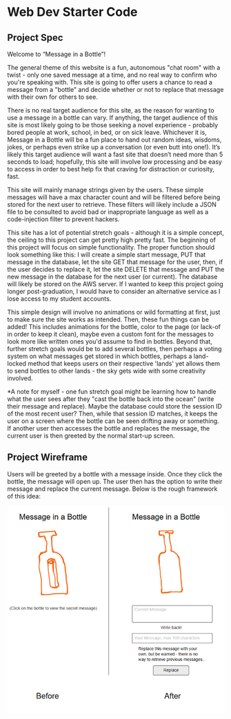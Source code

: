 # Web Dev Starter Code

## Project Spec

Welcome to “Message in a Bottle”! 

The general theme of this website is a fun, autonomous "chat room" with a twist - only one 
saved message at a time, and no real way to confirm who you're speaking with. This site is going to offer users a chance to 
read a message from a "bottle" and decide whether or not to replace that message with their own for others to see. 

There is no real target audience for this site, as the reason for wanting to use a message in a bottle can vary. If anything, 
the target audience of this site is most likely going to be those seeking a novel experience - probably bored people at work, 
school, in bed, or on sick leave. Whichever it is, Message in a Bottle will be a fun place to hand out random ideas, wisdoms, 
jokes, or perhaps even strike up a conversation (or even butt into one!). It’s likely this target audience will want a fast 
site that doesn’t need more than 5 seconds to load; hopefully, this site will involve low processing and be easy to access in 
order to best help fix that craving for distraction or curiosity, fast.

This site will mainly manage strings given by the users. These simple messages will have a max character count and will be 
filtered before being stored for the next user to retrieve. These filters will likely include a JSON file to be consulted to 
avoid bad or inappropriate language as well as a code-injection filter to prevent hackers. 

This site has a lot of potential stretch goals - although it is a simple concept, the ceiling to this project can get pretty 
high pretty fast. The beginning of this project will focus on simple functionality. The proper function should look something 
like this: I will create a simple start message, PUT that message in the database, let the site GET that message for the user, 
then, if the user decides to replace it, let the site DELETE that message and PUT the new message in the database for the next
user (or current). The database will likely be stored on the AWS server. If I wanted to keep this project going longer 
post-graduation, I would have to consider an alternative service as I lose access to my student accounts.

This simple design will involve no animations or wild formatting at first, just to make sure the site works as intended. Then, 
these fun things can be added! This includes animations for the bottle, color to the page (or lack-of in order to keep it 
clean), maybe even a custom font for the messages to look more like written ones you'd assume to find in bottles. Beyond that, 
further stretch goals would be to add several bottles, then perhaps a voting system on what messages get stored in which 
bottles, perhaps a land-locked method that keeps users on their respective 'lands' yet allows them to send bottles to other 
lands - the sky gets wide with some creativity involved.

*A note for myself - one fun stretch goal might be learning how to handle what the user sees after they "cast the bottle back
into the ocean" (write their message and replace). Maybe the database could store the session ID of the most recent user?
Then, while that session ID matches, it keeps the user on a screen where the bottle can be seen drifting away or something.
If another user then accesses the bottle and replaces the message, the current user is then greeted by the normal start-up
screen.


## Project Wireframe

Users will be greeted by a bottle with a message inside. Once they click the bottle, the message will open up. The user then
has the option to write their message and replace the current message. Below is the rough framework of this idea:

![wireframe](/img/moqup.png)
